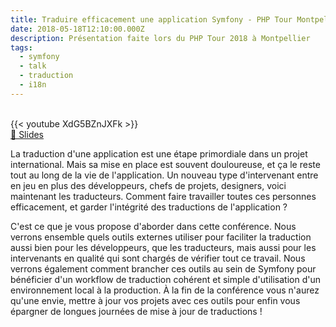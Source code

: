 ```yaml
---
title: Traduire efficacement une application Symfony - PHP Tour Montpellier 2018
date: 2018-05-18T12:10:00.000Z
description: Présentation faite lors du PHP Tour 2018 à Montpellier
tags:
  - symfony
  - talk
  - traduction
  - i18n
---
```

<br>
{{< youtube XdG5BZnJXFk >}}
<br>
<a href="https://welcomattic.github.io/traduire-efficacement-une-app-symfony/phptour-2018/index.html#/" title="Slides 'Traduire efficacement une application Symfony' - PHP Tour Montpellier 2018">
    💬 Slides
</a>

La traduction d'une application est une étape primordiale dans un projet international. 
Mais sa mise en place est souvent douloureuse, et ça le reste tout au long de la vie de l'application. 
Un nouveau type d'intervenant entre en jeu en plus des développeurs, chefs de projets, designers, voici maintenant les traducteurs. 
Comment faire travailler toutes ces personnes efficacement, et garder l'intégrité des traductions de l'application ? 

C'est ce que je vous propose d'aborder dans cette conférence. 
Nous verrons ensemble quels outils externes utiliser pour faciliter la traduction aussi bien pour les développeurs, que les traducteurs, mais aussi pour les intervenants en qualité qui sont chargés de vérifier tout ce travail. 
Nous verrons également comment brancher ces outils au sein de Symfony pour bénéficier d'un workflow de traduction cohérent et simple d'utilisation d'un environnement local à la production. 
À la fin de la conférence vous n'aurez qu'une envie, mettre à jour vos projets avec ces outils pour enfin vous épargner de longues journées de mise à jour de traductions !
